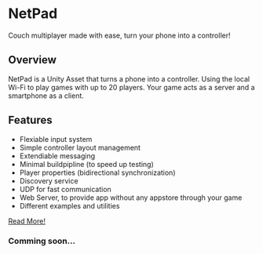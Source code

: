 # NetPad
Couch multiplayer made with ease, turn your phone into a controller!

## Overview
NetPad is a Unity Asset that turns a phone into a controller.
Using the local Wi-Fi to play games with up to 20 players. Your game acts as a server and a smartphone as a client.

## Features
- Flexiable input system
- Simple controller layout management
- Extendiable messaging
- Minimal buildpipline (to speed up testing)
- Player properties (bidirectional synchronization)
- Discovery service
- UDP for fast communication
- Web Server, to provide app without any appstore through your game
- Different examples and utilities

[Read More!](https://sradnickdev.gitbook.io/netpad/)
### Comming soon...
